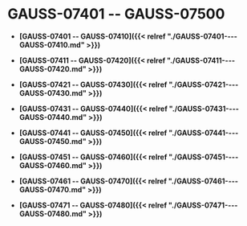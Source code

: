 # GAUSS-07401 -- GAUSS-07500<a name="ZH-CN_TOPIC_0302073686"></a>

-   **[GAUSS-07401 -- GAUSS-07410]({{< relref "./GAUSS-07401----GAUSS-07410.md" >}})**  

-   **[GAUSS-07411 -- GAUSS-07420]({{< relref "./GAUSS-07411----GAUSS-07420.md" >}})**  

-   **[GAUSS-07421 -- GAUSS-07430]({{< relref "./GAUSS-07421----GAUSS-07430.md" >}})**  

-   **[GAUSS-07431 -- GAUSS-07440]({{< relref "./GAUSS-07431----GAUSS-07440.md" >}})**  

-   **[GAUSS-07441 -- GAUSS-07450]({{< relref "./GAUSS-07441----GAUSS-07450.md" >}})**  

-   **[GAUSS-07451 -- GAUSS-07460]({{< relref "./GAUSS-07451----GAUSS-07460.md" >}})**  

-   **[GAUSS-07461 -- GAUSS-07470]({{< relref "./GAUSS-07461----GAUSS-07470.md" >}})**  

-   **[GAUSS-07471 -- GAUSS-07480]({{< relref "./GAUSS-07471----GAUSS-07480.md" >}})**  


